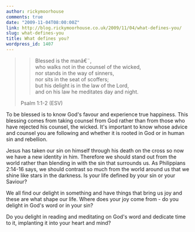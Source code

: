 ```yaml
---
author: rickymoorhouse
comments: true
date: "2009-11-04T08:00:00Z"
link: http://blog.rickymoorhouse.co.uk/2009/11/04/what-defines-you/
slug: what-defines-you
title: What defines you?
wordpress_id: 1407
---
```


<blockquote>

> 
> Blessed is the manâ€¨,  
who walks not in the counsel of the wicked,  
nor stands in the way of sinners,  
nor sits in the seat of scoffers;  
but his delight is in the law of the Lord,  
and on his law he meditates day and night.
> 
> 
Psalm 1:1-2 (ESV)</blockquote>




To be blessed is to know God's favour and experience true happiness. This blessing comes from taking counsel from God rather than from those who have rejected his counsel, the wicked. It's important to know whose advice and counsel you are following and whether it is rooted in God or in human sin and rebellion.




Jesus has taken our sin on himself through his death on the cross so now we have a new identity in him. Therefore we should stand out from the world rather than blending in with the sin that surrounds us. As Philippians 2:14-16 says, we should contrast so much from the world around us that we shine like stars in the darkness.  Is your life defined by your sin or your Saviour?




We all find our delight in something and have things that bring us joy and these are what shape our life. Where does your joy come from - do you delight in God's word or in your sin?




Do you delight in reading and meditating on God's word and dedicate time to  it, implanting it into your heart and mind?

